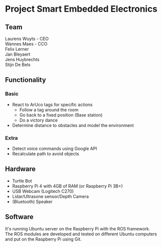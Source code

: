 # Project Smart Embedded Electronics

## Team
Laurens Wuyts  -  CEO  
Wannes Maes    -  CCO  
Felix Lerner  
Jan Bleyaert  
Jens Huybrechts  
Stijn De Bels  


## Functionality
### Basic
- React to ArUco tags for specific actions
  - Follow a tag around the room
  - Go back to a fixed position (Base station)
  - Do a victory dance
- Determine distance to obstacles and model the environment

### Extra
- Detect voice commands using Google API
- Recalculate path to avoid objects


## Hardware
- Turtle Bot
- Raspberry Pi 4 with 4GB of RAM (or Raspberry Pi 3B+)
- USB Webcam (Logitech C270)
- Lidar/Ultrasone sensor/Depth Camera
- (Bluetooth) Speaker

## Software
It's running Ubuntu server on the Raspberry Pi with the ROS framework.  
The ROS modules are developed and tested on different Ubuntu computers and put on the Raspberry Pi using Git.

